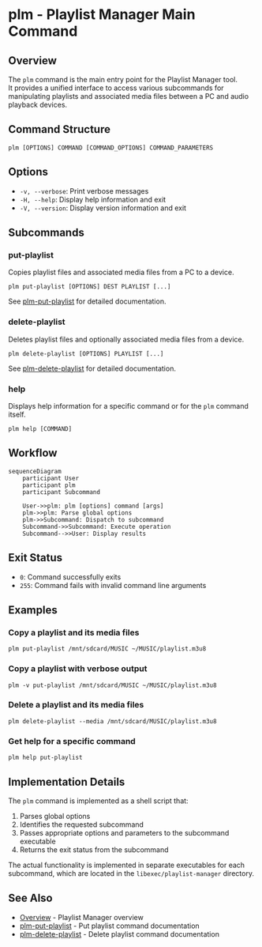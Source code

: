 # plm - Playlist Manager Main Command

## Overview

The `plm` command is the main entry point for the Playlist Manager tool.  
It provides a unified interface to access various subcommands for
manipulating playlists and associated media files between a PC and audio
playback devices.

## Command Structure

```
plm [OPTIONS] COMMAND [COMMAND_OPTIONS] COMMAND_PARAMETERS
```

## Options

- `-v, --verbose`: Print verbose messages
- `-H, --help`: Display help information and exit
- `-V, --version`: Display version information and exit

## Subcommands

### put-playlist

Copies playlist files and associated media files from a PC to a device.

```
plm put-playlist [OPTIONS] DEST PLAYLIST [...]
```

See [plm-put-playlist](plm-put-playlist.md) for detailed documentation.

### delete-playlist

Deletes playlist files and optionally associated media files from a
device.

```
plm delete-playlist [OPTIONS] PLAYLIST [...]
```

See [plm-delete-playlist](plm-delete-playlist.md) for detailed
documentation.

### help

Displays help information for a specific command or for the `plm`
command itself.

```
plm help [COMMAND]
```

## Workflow

```mermaid
sequenceDiagram
    participant User
    participant plm
    participant Subcommand
    
    User->>plm: plm [options] command [args]
    plm->>plm: Parse global options
    plm->>Subcommand: Dispatch to subcommand
    Subcommand->>Subcommand: Execute operation
    Subcommand-->>User: Display results
```

## Exit Status

- `0`: Command successfully exits
- `255`: Command fails with invalid command line arguments

## Examples

### Copy a playlist and its media files

```
plm put-playlist /mnt/sdcard/MUSIC ~/MUSIC/playlist.m3u8
```

### Copy a playlist with verbose output

```
plm -v put-playlist /mnt/sdcard/MUSIC ~/MUSIC/playlist.m3u8
```

### Delete a playlist and its media files

```
plm delete-playlist --media /mnt/sdcard/MUSIC/playlist.m3u8
```

### Get help for a specific command

```
plm help put-playlist
```

## Implementation Details

The `plm` command is implemented as a shell script that:

1. Parses global options
2. Identifies the requested subcommand
3. Passes appropriate options and parameters to the subcommand
   executable
4. Returns the exit status from the subcommand

The actual functionality is implemented in separate executables for
each subcommand, which are located in the `libexec/playlist-manager`
directory.

## See Also

- [Overview](overview.md) - Playlist Manager overview
- [plm-put-playlist](plm-put-playlist.md) - Put playlist command
  documentation
- [plm-delete-playlist](plm-delete-playlist.md) - Delete playlist
  command documentation
